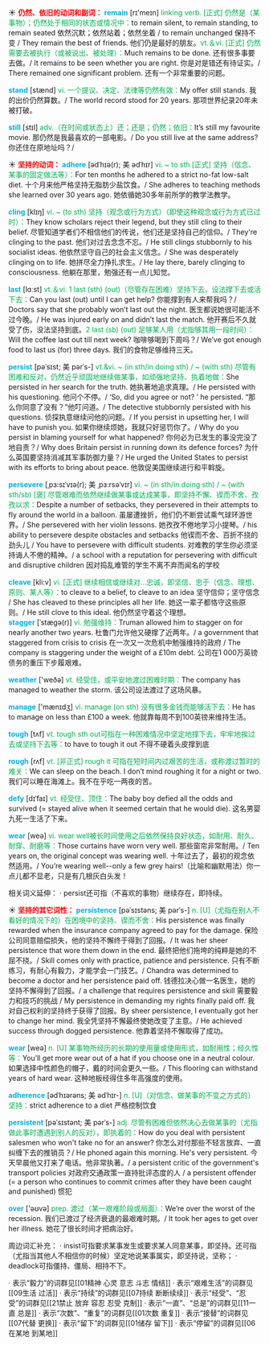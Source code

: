☀ <font color="red">**仍然、依旧的动词和副词：**</font>
<font color="sky blue">**remain**</font> [rɪ'meɪn] 
<font color="#00b050">linking verb. [正式] 仍然是（某事物）；仍然处于相同的状态或情况中：</font>to remain silent, to remain standing, to remain seated 依然沉默；依然站着；依然坐着 / to remain unchanged 保持不变 / They remain the best of friends. 他们仍是最好的朋友。<font color="#00b050">vt.＆vi. [正式] 仍然需要去被执行（或被说出、被处理）：</font>Much remains to be done. 还有很多事要去做。/ It remains to be seen whether you are right. 你是对是错还有待证实。/ There remained one significant problem. 还有一个非常重要的问题。

<font color="sky blue">**stand**</font> [stænd] 
<font color="#00b050">vi. 一个提议、决定、法律等仍然有效：</font>My offer still stands. 我的出价仍然算数。/ The world record stood for 20 years. 那项世界纪录20年未被打破。

<font color="sky blue">**still**</font> [stɪl] 
<font color="#00b050">adv.（在时间或状态上）还；还是；仍然；依旧：</font>It’s still my favourite movie. 那仍然是我最喜欢的一部电影。/ Do you still live at the same address? 你还住在原地址吗？/ 

☀ <font color="red">**坚持的动词：**</font>
<font color="sky blue">**adhere**</font> [ədˈhɪə(r); 美 ədˈhɪr]
<font color="#00b050">vi. ~ to sth [正式] 坚持（信念、某事的固定做法等）：</font>For ten months he adhered to a strict no-fat low-salt diet. 十个月来他严格坚持无脂肪少盐饮食。/ She adheres to teaching methods she learned over 30 years ago. 她依循她30多年前所学的教学法教学。
           
<font color="sky blue">**cling**</font> [klɪŋ]
<font color="#00b050">vi. ~ (to sth) 坚持（观念或行为方式）（即使这种观念或行为方式已过时）：</font>They know scholars reject their legend, but they still cling to their belief. 尽管知道学者们不相信他们的传说，他们还是坚持自己的信仰。/ They're clinging to the past. 他们对过去念念不忘。/ He still clings stubbornly to his socialist ideas. 他依然坚守自己的社会主义信念。/ She was desperately clinging on to life. 她拼尽全力挣扎求生。/ He lay there, barely clinging to consciousness. 他躺在那里，勉强还有一点儿知觉。

<font color="sky blue">**last**</font> [lɑːst] 
<font color="#00b050">vt.＆vi. 1 last (sth) (out)（尽管存在困难）坚持下去，设法撑下去或活下去：</font>Can you last (out) until I can get help? 你能撑到有人来帮我吗？/ Doctors say that she probably won’t last out the night. 医生都说她很可能活不过今晚。/ He was injured early on and didn’t last the match. 他开赛后不久就受了伤，没法坚持到底。<font color="#00b050">2 last (sb) (out) 足够某人用（尤指够其用一段时间）：</font>Will the coffee last out till next week? 咖啡够喝到下周吗？/ We’ve got enough food to last us (for) three days. 我们的食物足够维持三天。
           
<font color="sky blue">**persist**</font> [pəˈsɪst; 美 pərˈs-]
<font color="#00b050">vt.&vi. ~ (in sth/in doing sth) / ~ (with sth) 尽管有困难和反对，仍然近乎顽固地继续做某事，如顽强地坚持、执着地做：</font>She persisted in her search for the truth. 她执著地追求真理。/ He persisted with his questioning. 他问个不停。/ ‘So, did you agree or not? ’ he persisted. “那么你同意了没有？”他叮问道。/ The detective stubbornly persisted with his questions. 侦探执意继续问他的问题。/ If you persist in upsetting her, I will have to punish you. 如果你继续烦她，我就只好惩罚你了。/ Why do you persist in blaming yourself for what happened? 你何必为已发生的事没完没了地自责？/ Why does Britain persist in running down its defence forces? 为什么英国要坚持消减其军事防御力量？/ He urged the United States to persist with its efforts to bring about peace. 他敦促美国继续进行和平斡旋。
           
<font color="sky blue">**persevere**</font> [ˌpɜ:sɪˈvɪə(r); 美 ˌpɜ:rsəˈvɪr]
<font color="#00b050">vi. ~ (in sth/in doing sth) / ~ (with sth/sb) [褒] 尽管艰难而依然继续做某事或达成某事，即坚持不懈、锲而不舍、孜孜以求：</font>Despite a number of setbacks, they persevered in their attempts to fly around the world in a balloon. 虽屡遭挫折，他们仍不断尝试乘气球环游世界。/ She persevered with her violin lessons. 她孜孜不倦地学习小提琴。/ his ability to persevere despite obstacles and setbacks 他锲而不舍、百折不挠的劲头儿 / You have to persevere with difficult students. 对难教的学生你必须坚持诲人不倦的精神。/ a school with a reputation for persevering with difficult and disruptive children 因对捣乱难管的学生不离不弃而闻名的学校
             
<font color="sky blue">**cleave**</font> [kli:v]
<font color="#00b050">vi. [正式] 继续相信或继续对…忠诚，即坚信、忠于（信念、理想、原则、某人等）：</font>to cleave to a belief, to cleave to an idea 坚守信仰；坚守信念 / She has cleaved to these principles all her life. 她这一辈子都恪守这些原则。/ He still clove to this ideal. 他仍然坚守着这个理想。         
<font color="sky blue">**stagger**</font> [ˈstægə(r)]
<font color="#00b050">vi. 勉强维持：</font>Truman allowed him to stagger on for nearly another two years. 杜鲁门允许他又硬撑了近两年。/ a government that staggered from crisis to crisis 在一次又一次危机中勉强维持的政府 / The company is staggering under the weight of a £10m debt. 公司在1 000万英镑债务的重压下步履艰难。

<font color="sky blue">**weather**</font> ['weðə] 
<font color="#00b050">vt. 经受住，或平安地渡过困难时期：</font>The company has managed to weather the storm. 该公司设法渡过了这场风暴。

<font color="sky blue">**manage**</font> ['mænɪdӡ] 
<font color="#00b050">vi. manage (on sth) 没有很多金钱而能够活下去：</font>He has to manage on less than £100 a week. 他就靠每周不到100英镑来维持生活。

<font color="sky blue">**tough**</font> [tʌf] 
<font color="#00b050">vt. tough sth out可指在一种困难情况中坚定地撑下去，牢牢地挨过去或坚持下去等：</font>to have to tough it out 不得不硬着头皮撑到底

<font color="sky blue">**rough**</font> [rʌf] 
<font color="#00b050">vt. [非正式] rough it 可指在短时间内过艰苦的生活，或称渡过暂时的难关：</font>We can sleep on the beach. I don’t mind roughing it for a night or two. 我们可以睡在海滩上。我不在乎吃一两夜的苦。
           
<font color="sky blue">**defy**</font> [dɪˈfaɪ]
<font color="#00b050">vt. 经受住、顶住：</font>The baby boy defied all the odds and survived (= stayed alive when it seemed certain that he would die). 这名男婴九死一生活了下来。

<font color="sky blue">**wear**</font> [weə] 
<font color="#00b050">vi. wear well被长时间使用之后依然保持良好状态，如耐用、耐久、耐穿、耐磨等：</font>Those curtains have worn very well. 那些窗帘非常耐用。/ Ten years on, the original concept was wearing well. 十年过去了，最初的观念依然适用。/ You’re wearing well--only a few grey hairs!（比喻和幽默用法）你一点儿都不显老，只是有几根灰白头发！

相关词义延伸：
· persist还可指（不喜欢的事物）继续存在，即持续。

☀ <font color="red">**坚持的其它词性：**</font>
<font color="sky blue">**persistence**</font> [pəˈsɪstəns; 美 pərˈs-]
<font color="#00b050">n. [U]（尤指在别人不看好的情况下的）在困境中的坚持、锲而不舍：</font>His persistence was finally rewarded when the insurance company agreed to pay for the damage. 保险公司同意赔偿损失，他的坚持不懈终于得到了回报。/ It was her sheer persistence that wore them down in the end. 最终把他们拖垮的纯粹是她的不屈不挠。/ Skill comes only with practice, patience and persistence. 只有不断练习，有耐心有毅力，才能学会一门技艺。/ Chandra was determined to become a doctor and her persistence paid off. 钱德拉决心做一名医生，她的坚持不懈得到了回报。/ a challenge that requires persistence and skill 需要毅力和技巧的挑战 / My persistence in demanding my rights finally paid off. 我对自己权利的坚持终于获得了回报。By sheer persistence, I eventually got her to change her mind. 我全凭坚持不懈最终使她改变了主意。/ He achieved success through dogged persistence. 他靠着坚持不懈取得了成功。

<font color="sky blue">**wear**</font> [weə] 
<font color="#00b050">n. [U] 某事物所经历的长期的使用量或使用形式，如耐用性；经久性等：</font>You’ll get more wear out of a hat if you choose one in a neutral colour. 如果选择中性颜色的帽子，戴的时间会更久一些。/ This flooring can withstand years of hard wear. 这种地板经得住多年高强度的使用。
           
<font color="sky blue">**adherence**</font> [ədˈhɪərəns; 美 ədˈhɪr-]
<font color="#00b050">n. [U]（对信念、做某事的不变之方式的）坚持：</font>strict adherence to a diet 严格控制饮食
           
<font color="sky blue">**persistent**</font> [pəˈsɪstənt; 美 pərˈs-]
<font color="#00b050">adj. 尽管有困难但依然决心去做某事的（尤指做此事时遭遇到别人的反对），即执着的：</font>How do you deal with persistent salesmen who won't take no for an answer? 你怎么对付那些不轻言放弃、一直纠缠下去的推销员？/ He phoned again this morning. He's very persistent. 今天早晨他又打来了电话。他非常执著。/ a persistent critic of the government's transport policies 对政府交通政策一直持批评态度的人 / a persistent offender (= a person who continues to commit crimes after they have been caught and punished) 惯犯

<font color="sky blue">**over**</font> ['əʊvə] 
<font color="#00b050">prep. 渡过（某一艰难阶段或局面）：</font>We’re over the worst of the recession. 我们已渡过了经济衰退的最艰难时期。/ It took her ages to get over her illness. 她花了很长时间才把病治好。

周边词汇补充：
· insist可指要求某事发生或要求某人同意某事，即坚持。还可指（尤指当其他人不相信你的时候）坚定地说某事属实，即坚持说，坚称；
· deadlock可指僵持、僵局、相持不下。

· 表示“毅力”的词群见[[01精神 心灵 意志 斗志 情结]]
· 表示“艰难生活”的词群见[[09生活 过活]]
· 表示“持续”的词群见[[07持续 断断续续]]
· 表示“经受”、“忍受”的词群见[[21禁止 放弃 容忍 忍受 克制]]
· 表示“一直”、“总是”的词群见[[11一直 总是]]
· 表示“次数”、“重复”的词群见[[01次数 重复]]
· 表示“接替”的词群见[[07代替 更换]]
· 表示“留下”的词群见[[01储存 留下]]
· 表示“停留”的词群见[[06在某地 到某地]]

